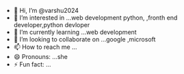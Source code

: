 - 👋 Hi, I’m @varshu2024
- 👀 I’m interested in ...web development python, ,fronth end developer,python devloper
- 🌱 I’m currently learning ...web development 
- 💞️ I’m looking to collaborate on ...google ,microsoft 
- 📫 How to reach me ...
- 😄 Pronouns: ...she
- ⚡ Fun fact: ...

<!---
varshu2024/varshu2024 is a ✨ special ✨ repository because its `README.md` (this file) appears on your GitHub profile.
You can click the Preview link to take a look at your changes.
--->
